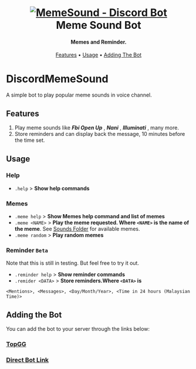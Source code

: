 

<h1 align="center">
  <br>
  <a href="https://github.com/MrShameer/DiscordMemeSound"><img src="https://pm1.narvii.com/7339/fe5013fe1be5b61c3751e271aac83702005e6f5fr1-1920-1200v2_uhq.jpg" alt="MemeSound - Discord Bot"></a>
  <br>
  Meme Sound Bot
  <br>
</h1>

<h4 align="center">Memes and Reminder.</h4>

<p align="center">
  <a href="#features">Features</a>
  •
  <a href="#usage">Usage</a>
  •
  <a href="#adding-the-bot">Adding The Bot</a>
</p>

# DiscordMemeSound

A simple bot to play popular meme sounds in voice channel.

## Features

1. Play meme sounds like ***Fbi Open Up*** , ***Nani*** , ***Illuminati*** , many more.
2. Store reminders and can display back the message, 10 minutes before the time set.

## Usage

### Help
- `.help` > **Show help commands**

### Memes
- `.meme help` > **Show Memes help command and list of memes**
- `.meme <NAME>` > **Play the meme requested. Where `<NAME>` is the name of the meme**. 
See [Sounds Folder](Sounds) for available memes.
- `.meme random` > **Play random memes**

### Reminder `Beta`
Note that this is still in testing. But feel free to try it out.
- `.reminder help` > **Show reminder commands**
- `.remider <DATA>` > **Store reminders.Where `<DATA>` is**
  
```
<Mentions>, <Messages>, <Day/Month/Year>, <Time in 24 hours (Malaysian Time)>
```


## Adding the Bot
You can add the bot to your server through the links below:

### [TopGG](https://top.gg/bot/783242690435219497)
### [Direct Bot Link](https://discord.com/api/oauth2/authorize?client_id=783242690435219497&permissions=36781312&scope=bot)
